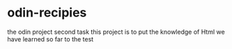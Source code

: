 # odin-recipies
the odin project second task
this project is to put the knowledge of Html we have learned so far to the test

